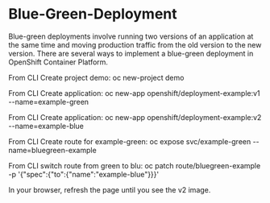 # Blue-Green-Deployment
Blue-green deployments involve running two versions of an application at the same time and moving production traffic from the old version to the new version. There are several ways to implement a blue-green deployment in OpenShift Container Platform.

From CLI Create project demo: oc new-project demo

From CLI Create application: oc new-app openshift/deployment-example:v1 --name=example-green

From CLI Create application: oc new-app openshift/deployment-example:v2 --name=example-blue

From CLI Create route for example-green: oc expose svc/example-green --name=bluegreen-example

From CLI switch route from green to blu: oc patch route/bluegreen-example -p '{"spec":{"to":{"name":"example-blue"}}}'

In your browser, refresh the page until you see the v2 image.
